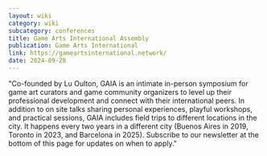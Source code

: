 ```yaml
---
layout: wiki
category: wiki
subcategory: conferences
title: Game Arts International Assembly
publication: Game Arts International
link: https://gameartsinternational.network/
date: 2024-09-28
---
```


"Co-founded by Lu Oulton, GAIA is an intimate in-person symposium for game art curators and game community organizers to level up their professional development and connect with their international peers. In addition to on site talks sharing personal experiences, playful workshops, and practical sessions, GAIA  includes field trips to different locations in the city. It happens every two years in a different city (Buenos Aires in 2019, Toronto in 2023, and Barcelona in 2025). Subscribe to our newsletter at the bottom of this page for updates on when to apply."

